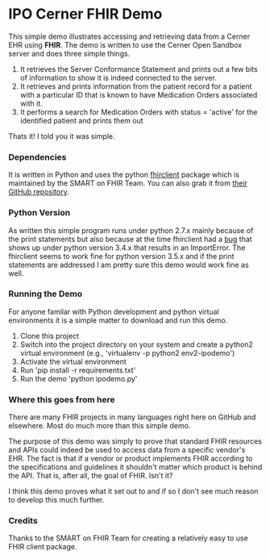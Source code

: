 # IPO Cerner FHIR Demo 
This simple demo illustrates accessing and retrieving data from a Cerner EHR using **FHIR**. The demo is written to use the Cerner Open Sandbox server and does three simple things.

1. It retrieves the Server Conformance Statement and prints out a few bits of information to show it is indeed connected to the server.
2. It retrieves and prints information from the patient record for a patient with a particular ID that is known to have Medication Orders associated with it.
3. It performs a search for Medication Orders with status = 'active' for the identified patient and prints them out

Thats it! I told you it was simple.

### Dependencies
It is written in Python and uses the python [fhirclient](https://pypi.python.org/pypi/fhirclient/1.0.6) package which is maintained by the SMART on FHIR Team. You can also grab it from [their GitHub repository](https://github.com/smart-on-fhir/client-py).

### Python Version
As written this simple program runs under python 2.7.x mainly because of the print statements but also because at the time fhirclient had a [bug](https://github.com/smart-on-fhir/client-py/issues/20) that shows up under python version 3.4.x that results in an ImportError. The fhirclient seems to work fine for python version 3.5.x and if the print statements are addressed I am pretty sure this demo would work fine as well.

### Running the Demo
For anyone familar with Python development and python virtual environments it is a simple matter to download and run this demo.

1. Clone this project
2. Switch into the project directory on your system and create a python2 virtual environment (e.g., 'virtualenv -p python2 env2-ipodemo')
3. Activate the virtual environment
4. Run 'pip install -r requirements.txt'
5. Run the demo 'python ipodemo.py'

### Where this goes from here
There are many FHIR projects in many languages right here on GitHub and elsewhere. Most do much more than this simple demo. 

The purpose of this demo was simply to prove that standard FHIR resources and APIs could indeed be used to access data from a specific vendor's EHR. The fact is that if a vendor or product implements FHIR according to the specifications and guidelines it shouldn't matter which product is behind the API. That is, after all, the goal of FHIR. Isn't it?

I think this demo proves what it set out to and if so I don't see much reason to develop this much further.

### Credits
Thanks to the SMART on FHIR Team for creating a relatively easy to use FHIR client package.
